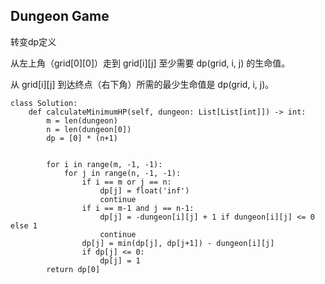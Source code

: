 ## Dungeon Game

转变dp定义

从左上角（grid[0][0]）走到 grid[i][j] 至少需要 dp(grid, i, j) 的生命值。

从 grid[i][j] 到达终点（右下角）所需的最少生命值是 dp(grid, i, j)。
```
class Solution:
    def calculateMinimumHP(self, dungeon: List[List[int]]) -> int:
        m = len(dungeon)
        n = len(dungeon[0])
        dp = [0] * (n+1)


        for i in range(m, -1, -1):
            for j in range(n, -1, -1):
                if i == m or j == n:
                    dp[j] = float('inf')
                    continue
                if i == m-1 and j == n-1:
                    dp[j] = -dungeon[i][j] + 1 if dungeon[i][j] <= 0 else 1
                    continue
                dp[j] = min(dp[j], dp[j+1]) - dungeon[i][j]
                if dp[j] <= 0:
                    dp[j] = 1
        return dp[0]
```